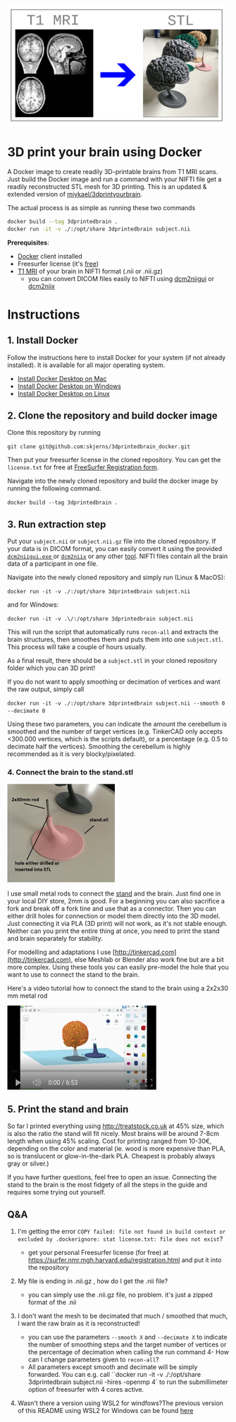 <img title="" src="md_assets/3a5b470407b7d8dcfb1e6cfee7a785ca425898a8.png" alt="2021-09-11 10.44.37.jpg" width="493" data-align="left">

# 3D print your brain using Docker

A Docker image to create readily 3D-printable brains from T1 MRI scans. Just build the Docker image and run a command with your NIFTI file get a readily reconstructed STL mesh for 3D printing. This is an updated & extended version of [miykael/3dprintyourbrain](https://github.com/miykael/3dprintyourbrain).

The actual process is as simple as running these two commands

```bash
docker build --tag 3dprintedbrain .
docker run -it -v ./:/opt/share 3dprintedbrain subject.nii
```

**Prerequisites**:

- [Docker](https://www.docker.com/products/docker-desktop/) client installed
- Freesurfer license (it's [free](https://surfer.nmr.mgh.harvard.edu/registration.html))
- [T1 MRI](https://en.wikipedia.org/wiki/Magnetic_resonance_imaging_of_the_brain) of your brain in NIFTI format (.nii or .nii.gz)
  - you can convert DICOM files easily to NIFTI using [dcm2niigui](https://github.com/skjerns/3dprintedbrain_docker/tree/master/dcm2nii) or [dcm2niix](https://github.com/rordenlab/dcm2niix)

# Instructions

## 1\. Install Docker

Follow the instructions here to install Docker for your system (if not already installed). It is available for all major operating system.

* [Install Docker Desktop on Mac ](https://docs.docker.com/desktop/install/mac-install/)
* [Install Docker Desktop on Windows](https://docs.docker.com/desktop/install/windows-install/)
* [Install Docker Desktop on Linux](https://docs.docker.com/desktop/install/linux-install/)

## 2\. Clone the repository and build docker image

Clone this repository by running

`git clone git@github.com:skjerns/3dprintedbrain_docker.git`

Then put your freesurfer license in the cloned repository. You can get the `license.txt` for free at [FreeSurfer Registration form](https://surfer.nmr.mgh.harvard.edu/registration.html).

Navigate into the newly cloned repository and build the docker image by running the following command.

`docker build --tag 3dprintedbrain .`

## 3\. Run extraction step

Put your `subject.nii` or `subject.nii.gz` file into the cloned repository. If your data is in DICOM format, you can easily convert it using the provided [`dcm2niigui.exe` ](./dcm2niigui.exe) or [`dcm2niix`](https://www.google.com/search?q=dcm2niix) or any other [tool](https://www.google.com/search?q=convert+dicom+to+nifti). NIFTI files contain all the brain data of a participant in one file.

Navigate into the newly cloned repository and simply run (Linux & MacOS):

`docker run -it -v ./:/opt/share 3dprintedbrain subject.nii`

and for Windows:

`docker run -it -v .\/:/opt/share 3dprintedbrain subject.nii`

This will run the script that automatically runs `recon-all` and extracts the brain structures, then smoothes them and puts them into one `subject.stl`. This process will take a couple of hours usually.

As a final result, there should be a `subject.stl` in your cloned repository folder which you can 3D print!

If you do not want to apply smoothing or decimation of vertices and want the raw output, simply call

`docker run -it -v ./:/opt/share 3dprintedbrain subject.nii --smooth 0 --decimate 0`

Using these two parameters, you can indicate the amount the cerebellum is smoothed and the number of target vertices (e.g. TinkerCAD only accepts <300.000 vertices, which is the scripts default), or a percentage (e.g. 0.5 to decimate half the vertices). Smoothing the cerebellum is highly recommended as it is very blocky/pixelated.

### 4. Connect the brain to the stand.stl

<img src="./md_assets/d0b4d2576c06abc6906e0ea98ce6b0b75e08e493.jpg" title="" alt="2021-09-11 09.13.41.jpg" width="244">

I use small metal rods to connect the [stand](https://github.com/skjerns/3dprintyourbrain/blob/master/stand.stl) and the brain. Just find one in your local DIY store, 2mm is good. For a beginning you can also sacrifice a fork and break off a fork tine and use that as a connector. Then you can either drill holes for connection or model them directly into the 3D model. Just connecting it via PLA (3D print) will not work, as it's not stable enough. Neither can you print the entire thing at once, you need to print the stand and brain separately for stability.

For modelling and adaptations I use [http://tinkercad.com](http://tinkercad.com), else Meshlab or Blender also work fine but are a bit more complex. Using these tools you can easily pre-model the hole that you want to use to connect the stand to the brain.

Here's a video tutorial how to connect the stand to the brain using a 2x2x30 mm metal rod

[![IMAGE ALT TEXT HERE](./md_images/2024-02-10-23-19-40-image.png)](https://youtu.be/MwEE1EBLojE)

## 5\. Print the stand and brain

So far I printed everything using http://treatstock.co.uk at 45% size, which is also the ratio the stand will fit nicely. Most brains will be around 7-8cm length when using 45% scaling. Cost for printing ranged from 10-30€, depending on the color and material (ie. wood is more expensive than PLA, so is translucent or glow-in-the-dark PLA. Cheapest is probably always gray or silver.)

If you have further questions, feel free to open an issue. Connecting the stand to the brain is the most fidgety of all the steps in the guide and requires some trying out yourself.

## Q&A

1) I'm getting the error `COPY failed: file not found in build context or excluded by .dockerignore: stat license.txt: file does not exist`?
   
   - get your personal Freesurfer license (for free) at https://surfer.nmr.mgh.harvard.edu/registration.html and put it into the repository

2) My file is ending in .nii.gz , how do I get the .nii file?
   
   - you can simply use the .nii.gz file, no problem. it's just a zipped format of the .nii

3) I don't want the mesh to be decimated that much / smoothed that much, I want the raw brain as it is reconstructed!
   
   - you can use the parameters `--smooth X` and `--decimate X` to indicate the number of smoothing steps and the target number of vertices or the percentage of decimation when calling the run command
4- How can I change parameters given to `recon-all`?
   - All parameters except smooth and decimate will be simply forwarded. You can e.g. call ``docker run -it -v ./:/opt/share 3dprintedbrain subject.nii -hires -openmp 4` to run the submillimeter option of freesurfer with 4 cores active.

5) Wasn't there a version using WSL2 for windfows?The previous version of this README using WSL2 for Windows can be found [here](./README_wsl_version.md)
